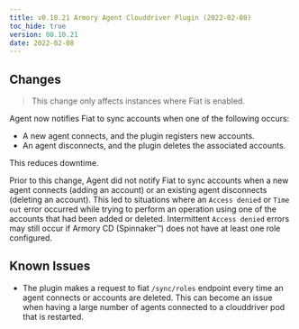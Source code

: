 ```yaml
---
title: v0.10.21 Armory Agent Clouddriver Plugin (2022-02-08)
toc_hide: true
version: 00.10.21
date: 2022-02-08
---
```


## Changes

> This change only affects instances where Fiat is enabled.

Agent now notifies Fiat to sync accounts when one of the following occurs:

- A new agent connects, and the plugin registers new accounts.
- An agent disconnects, and the plugin deletes the associated accounts.

This reduces downtime.

Prior to this change, Agent did not notify Fiat to sync accounts when a new agent connects (adding an account) or an existing agent disconnects (deleting an account). This led to situations where an `Access denied` or `Time out` error occurred while trying to perform an operation using one of the accounts that had been added or deleted. Intermittent `Access denied` errors may still occur if Armory CD (Spinnaker™) does not have at least one role configured.

## Known Issues

* The plugin makes a request to fiat `/sync/roles` endpoint every time an agent connects or accounts are deleted. This can become an issue when having a large number of agents connected to a clouddriver pod that is restarted.
